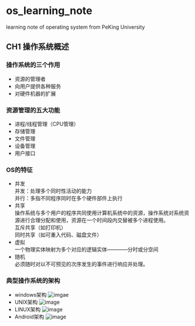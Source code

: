 # os_learning_note
learning note of operating system from PeKing University
## CH1 操作系统概述
### 操作系统的三个作用
* 资源的管理者<br>
* 向用户提供各种服务<br>
* 对硬件机器的扩展<br>
### 资源管理的五大功能
* 进程/线程管理（CPU管理）<br>
* 存储管理<br>
* 文件管理<br>
* 设备管理<br>
* 用户接口<br>
### OS的特征
* 并发<br>
并发：处理多个同时性活动的能力<br>
并行：多指不同程序同时在多个硬件部件上执行
* 共享<br>
操作系统与多个用户的程序共同使用计算机系统中的资源，操作系统对系统资源进行合理分配和使用，资源在一个时间段内交替被多个进程使用。<br>
互斥共享（如打印机）<br>
同时共享（如可重入代码、磁盘文件）<br>
* 虚拟<br>
一个物理实体映射为多个对应的逻辑实体————分时或分空间<br>
* 随机<br>
必须随时对以不可预见的次序发生的事件进行响应并处理。<br>
### 典型操作系统的架构
* windows架构
![imgae](https://github.com/sjtujw/os_learning_note/tree/master/img/structure_windos.jpg)
* UNIX架构
![image](https://github.com/sjtujw/os_learning_note/tree/master/img/structure_unix.jpg)
* LINUX架构
![image](https://github.com/sjtujw/os_learning_note/tree/master/img/structure_linux.jpg)
* Android架构
![image](https://github.com/sjtujw/os_learning_note/tree/master/img/structure_android.jpg)
